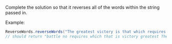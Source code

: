Complete the solution so that it reverses all of the words within the string passed in. 

Example:
```java
ReverseWords.reverseWords("The greatest victory is that which requires no battle");
// should return "battle no requires which that is victory greatest The"
```

